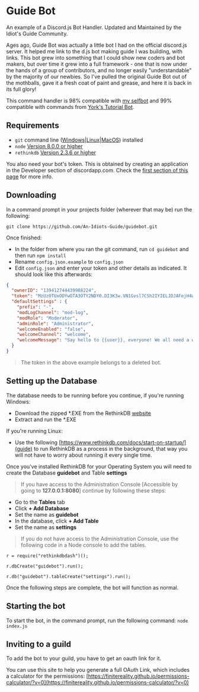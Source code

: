 # Guide Bot
An example of a Discord.js Bot Handler. Updated and Maintained by the Idiot's Guide Community.

Ages ago, Guide Bot was actually a little bot I had on the official discord.js server.
It helped me link to the d.js bot making guide I was building, with links.
This bot grew into something that I could show new coders and bot makers, but
over time it grew into a full framework - one that is now under the hands of a 
group of contributors, and no longer easily "understandable" by the majority
of our newbies. So I've pulled the original Guide Bot out of the mothballs,
gave it a fresh coat of paint and grease, and here it is back in its full glory!

This command handler is 98% compatible with [my selfbot](https://github.com/eslachance/evie.selfbot) 
and 99% compatible with commands from [York's Tutorial Bot](https://github.com/AnIdiotsGuide/Tutorial-Bot/tree/Episode-10-Part-1).

## Requirements

- `git` command line ([Windows](https://git-scm.com/download/win)|[Linux](https://git-scm.com/book/en/v2/Getting-Started-Installing-Git)|[MacOS](https://git-scm.com/download/mac)) installed
- `node` [Version 8.0.0 or higher](https://nodejs.org)
- `rethinkdb` [Version 2.3.6 or higher](https://www.rethinkdb.com/)

You also need your bot's token. This is obtained by creating an application in
the Developer section of discordapp.com. Check the [first section of this page](https://anidiots.guide/getting-started/the-long-version.html)
for more info.

## Downloading

In a command prompt in your projects folder (wherever that may be) run the following:

`git clone https://github.com/An-Idiots-Guide/guidebot.git`

Once finished:

- In the folder from where you ran the git command, run `cd guidebot` and then run `npm install`
- Rename `config.json.example` to `config.json`
- Edit `config.json` and enter your token and other details as indicated. It should look like this afterwards:

```json
{
  "ownerID": "139412744439988224",
  "token": "MzUzOTUxODYwOTA3OTY2NDY0.DI3K3w.VN1Gvsl7CSh2IYIELJDJAFejH4w",
  "defaultSettings" : {
    "prefix": "-",
    "modLogChannel": "mod-log",
    "modRole": "Moderator",
    "adminRole": "Administrator",
    "welcomeEnabled": "false",
    "welcomeChannel": "welcome",
    "welcomeMessage": "Say hello to {{user}}, everyone! We all need a warm welcome sometimes :D"
  }
}
```
> The token in the above example belongs to a deleted bot.

## Setting up the Database

The database needs to be running before you continue, if you're running Windows:

- Download the zipped *.EXE from the RethinkDB [website](https://www.rethinkdb.com/docs/install)
- Extract and run the *.EXE

If you're running Linux:

- Use the following [https://www.rethinkdb.com/docs/start-on-startup/](guide) to run RethinkDB as a process in the background, that way you will not have to worry about running it every single time.

Once you've installed RethinkDB for your Operating System you will need to create the Database **guidebot** and Table **settings**

> If you have access to the Administration Console [Accessible by going to **127.0.0.1:8080**] continue by following these steps:

- Go to the **Tables** tab
- Click **+ Add Database**
- Set the name as **guidebot**
- In the database, click **+ Add Table**
- Set the name as **settings**

> If you do not have access to the Administration Console, use the following code in a Node console to add the tables.

```
r = require("rethinkdbdash")();

r.dbCreate("guidebot").run();

r.db("guidebot").tableCreate("settings").run();
```

Once the following steps are complete, the bot will function as normal.

## Starting the bot

To start the bot, in the command prompt, run the following command:
`node index.js`

## Inviting to a guild

To add the bot to your guild, you have to get an oauth link for it. 

You can use this site to help you generate a full OAuth Link, which includes a calculator for the permissions:
[https://finitereality.github.io/permissions-calculator/?v=0](https://finitereality.github.io/permissions-calculator/?v=0)
